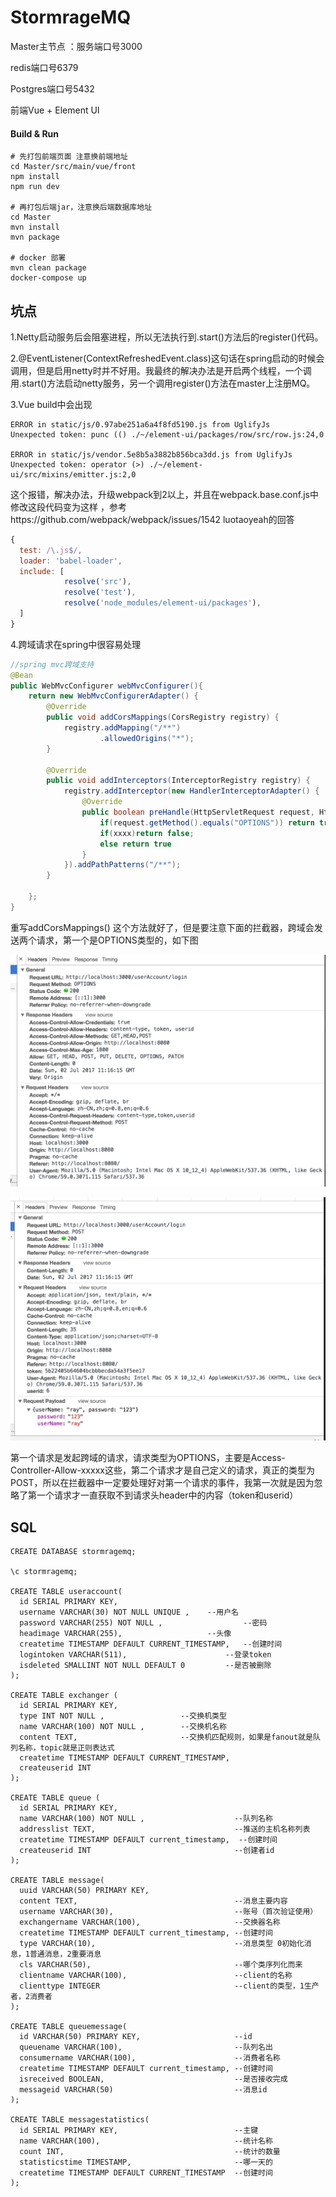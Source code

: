 # StormrageMQ
Master主节点 ：服务端口号3000

redis端口号6379

Postgres端口号5432

前端Vue + Element UI

#### Build & Run

```shell
# 先打包前端页面 注意换前端地址
cd Master/src/main/vue/front
npm install
npm run dev

# 再打包后端jar，注意换后端数据库地址
cd Master
mvn install 
mvn package

# docker 部署
mvn clean package
docker-compose up
```

## 坑点

1.Netty启动服务后会阻塞进程，所以无法执行到.start()方法后的register()代码。

2.@EventListener(ContextRefreshedEvent.class)这句话在spring启动的时候会调用，但是启用netty时并不好用。我最终的解决办法是开启两个线程，一个调用.start()方法启动netty服务，另一个调用register()方法在master上注册MQ。

3.Vue build中会出现

```
ERROR in static/js/0.97abe251a6a4f8fd5190.js from UglifyJs
Unexpected token: punc (() ./~/element-ui/packages/row/src/row.js:24,0

ERROR in static/js/vendor.5e8b5a3882b856bca3dd.js from UglifyJs
Unexpected token: operator (>) ./~/element-ui/src/mixins/emitter.js:2,0
```

这个报错，解决办法，升级webpack到2以上，并且在webpack.base.conf.js中修改这段代码变为这样 ，参考https://github.com/webpack/webpack/issues/1542  luotaoyeah的回答

```js
{
  test: /\.js$/,
  loader: 'babel-loader',
  include: [
  			resolve('src'), 
  			resolve('test'), 
  			resolve('node_modules/element-ui/packages'), 											resolve('node_modules/element-ui/src')
  ]
}
```

4.跨域请求在spring中很容易处理

```java
//spring mvc跨域支持
@Bean
public WebMvcConfigurer webMvcConfigurer(){
    return new WebMvcConfigurerAdapter() {
        @Override
        public void addCorsMappings(CorsRegistry registry) {
            registry.addMapping("/**")
                    .allowedOrigins("*");
        }

        @Override
        public void addInterceptors(InterceptorRegistry registry) {
            registry.addInterceptor(new HandlerInterceptorAdapter() {
                @Override
                public boolean preHandle(HttpServletRequest request, HttpServletResponse response, Object handler) throws Exception {
                    if(request.getMethod().equals("OPTIONS")) return true;      //跨域的请求
                    if(xxxx)return false;
                    else return true
                }
            }).addPathPatterns("/**");
        }

    };
}
```

重写addCorsMappings() 这个方法就好了，但是要注意下面的拦截器，跨域会发送两个请求，第一个是OPTIONS类型的，如下图

![1](README_IMG/1.png)

![2](README_IMG/2.png)

第一个请求是发起跨域的请求，请求类型为OPTIONS，主要是Access-Controller-Allow-xxxxx这些，第二个请求才是自己定义的请求，真正的类型为POST，所以在拦截器中一定要处理好对第一个请求的事件，我第一次就是因为忽略了第一个请求才一直获取不到请求头header中的内容（token和userid）

## SQL

```mysql
CREATE DATABASE stormragemq;

\c stormragemq;

CREATE TABLE useraccount(
  id SERIAL PRIMARY KEY,
  username VARCHAR(30) NOT NULL UNIQUE ,	--用户名
  password VARCHAR(255) NOT NULL ,					--密码
  headimage VARCHAR(255),					--头像
  createtime TIMESTAMP DEFAULT CURRENT_TIMESTAMP,	--创建时间
  logintoken VARCHAR(511),						--登录token
  isdeleted SMALLINT NOT NULL DEFAULT 0			--是否被删除
);

CREATE TABLE exchanger (
  id SERIAL PRIMARY KEY,
  type INT NOT NULL ,                 --交换机类型
  name VARCHAR(100) NOT NULL ,        --交换机名称
  content TEXT,                       --交换机匹配规则，如果是fanout就是队列名称，topic就是正则表达式
  createtime TIMESTAMP DEFAULT CURRENT_TIMESTAMP,
  createuserid INT
);

CREATE TABLE queue (
  id SERIAL PRIMARY KEY,
  name VARCHAR(100) NOT NULL ,                    --队列名称
  addresslist TEXT,                               --推送的主机名称列表
  createtime TIMESTAMP DEFAULT current_timestamp,  --创建时间
  createuserid INT                                --创建者id
);

CREATE TABLE message(
  uuid VARCHAR(50) PRIMARY KEY,
  content TEXT,                                   --消息主要内容
  username VARCHAR(30),                           --账号（首次验证使用）
  exchangername VARCHAR(100),                     --交换器名称
  createtime TIMESTAMP DEFAULT current_timestamp, --创建时间
  type VARCHAR(10),                               --消息类型 0初始化消息，1普通消息，2重要消息
  cls VARCHAR(50),                                --哪个类序列化而来
  clientname VARCHAR(100),                        --client的名称
  clienttype INTEGER                              --client的类型，1生产者，2消费者
);

CREATE TABLE queuemessage(
  id VARCHAR(50) PRIMARY KEY,                     --id
  queuename VARCHAR(100),                         --队列名出
  consumername VARCHAR(100),                      --消费者名称
  createtime TIMESTAMP DEFAULT current_timestamp, --创建时间
  isreceived BOOLEAN,                             --是否接收完成
  messageid VARCHAR(50)                           --消息id
);

CREATE TABLE messagestatistics(
  id SERIAL PRIMARY KEY,                          --主键
  name VARCHAR(100),                              --统计名称
  count INT,                                      --统计的数量
  statisticstime TIMESTAMP,                       --哪一天的
  createtime TIMESTAMP DEFAULT CURRENT_TIMESTAMP  --创建时间
);
```


